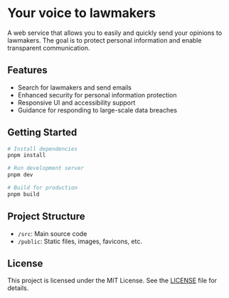 # Your voice to lawmakers

A web service that allows you to easily and quickly send your opinions to lawmakers. The goal is to protect personal information and enable transparent communication.

## Features

- Search for lawmakers and send emails
- Enhanced security for personal information protection
- Responsive UI and accessibility support
- Guidance for responding to large-scale data breaches

## Getting Started

```bash
# Install dependencies
pnpm install

# Run development server
pnpm dev

# Build for production
pnpm build
```

## Project Structure

- `/src`: Main source code
- `/public`: Static files, images, favicons, etc.

## License

This project is licensed under the MIT License. See the [LICENSE](./LICENSE) file for details.
